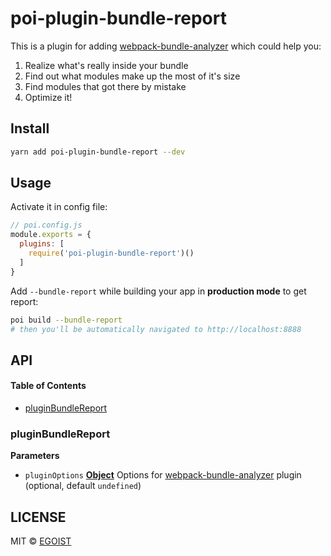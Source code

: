 # poi-plugin-bundle-report

This is a plugin for adding [webpack-bundle-analyzer](https://github.com/th0r/webpack-bundle-analyzer) which could help you:

1.  Realize what's really inside your bundle
2.  Find out what modules make up the most of it's size
3.  Find modules that got there by mistake
4.  Optimize it!

## Install

```bash
yarn add poi-plugin-bundle-report --dev
```

## Usage

Activate it in config file:

```js
// poi.config.js
module.exports = {
  plugins: [
    require('poi-plugin-bundle-report')()
  ]
}
```

Add `--bundle-report` while building your app in **production mode** to get report:

```bash
poi build --bundle-report
# then you'll be automatically navigated to http://localhost:8888
```

## API

<!-- Generated by documentation.js. Update this documentation by updating the source code. -->

#### Table of Contents

-   [pluginBundleReport](#pluginbundlereport)

### pluginBundleReport

**Parameters**

-   `pluginOptions` **[Object](https://developer.mozilla.org/docs/Web/JavaScript/Reference/Global_Objects/Object)** Options for
    [webpack-bundle-analyzer](https://github.com/th0r/webpack-bundle-analyzer) plugin (optional, default `undefined`)

## LICENSE

MIT © [EGOIST](https://github.com/egoist)
